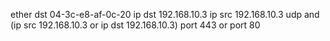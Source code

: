 ether dst 04-3c-e8-af-0c-20
ip dst 192.168.10.3
ip src 192.168.10.3
udp and (ip src 192.168.10.3 or ip dst 192.168.10.3)
port 443 or port 80